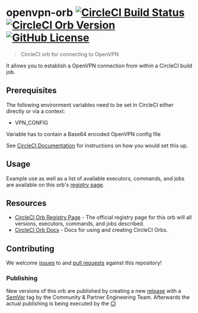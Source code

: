 # openvpn-orb [![CircleCI Build Status](https://circleci.com/gh/titel-media/openvpn-orb.svg?style=shield "CircleCI Build Status")](https://circleci.com/gh/titel-media/openvpn-orb) [![CircleCI Orb Version](https://img.shields.io/badge/endpoint.svg?url=https://badges.circleci.io/orb/titel-media/openvpn)][reg-page] [![GitHub License](https://img.shields.io/badge/license-MIT-lightgrey.svg)](https://raw.githubusercontent.com/titel-media/openvpn-orb/master/LICENSE)

> CircleCI orb for connecting to OpenVPN

It allows you to establish a OpenVPN connection from within a CircleCI build job.


## Prerequisites

The following environment variables need to be set in CircleCI either directly or via a context:

- VPN_CONFIG

Variable has to contain a Base64 encoded OpenVPN config file


See [CircleCI Documentation](https://circleci.com/docs/2.0/env-vars) for instructions on how you would set this up.


## Usage

Example use as well as a list of available executors, commands, and jobs are available on this orb's [registry page][reg-page].


## Resources

* [CircleCI Orb Registry Page][reg-page] - The official registry page for this orb will all versions, executors, commands, and jobs described.
* [CircleCI Orb Docs](https://circleci.com/docs/2.0/orb-intro/#section=configuration) - Docs for using and creating CircleCI Orbs.


## Contributing
We welcome [issues](https://github.com/titel-media/openvpn-orb/issues) to and [pull requests](https://github.com/titel-media/openvpn-orb/pulls) against this repository!

### Publishing

New versions of this orb are published by creating a new [release][] with a [SemVer][] tag by the Community & Partner Engineering Team.
Afterwards the actual publishing is being executed by the [CI](./.circleci/config.yml)

[reg-page]: https://circleci.com/orbs/registry/orb/titel-media/openvpn
[release]: https://github.com/titel-media/openvpn-orb/releases/new
[SemVer]: https://semver.org

